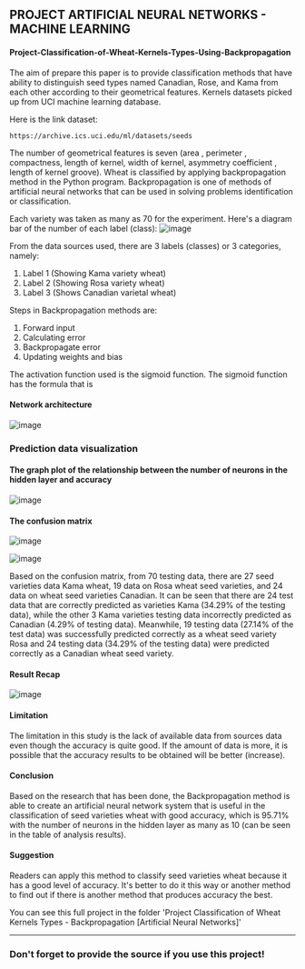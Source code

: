 ## PROJECT ARTIFICIAL NEURAL NETWORKS - MACHINE LEARNING

#### Project-Classification-of-Wheat-Kernels-Types-Using-Backpropagation

The aim of prepare this paper is to provide classification methods that have ability to distinguish seed types named Canadian, Rose, and Kama from each other according to their geometrical features. Kernels datasets picked up from UCI machine learning database.

Here is the link dataset:

    https://archive.ics.uci.edu/ml/datasets/seeds

The number of geometrical features is seven (area , perimeter , compactness, length of kernel, width of kernel, asymmetry coefficient , length of kernel groove). Wheat is classified by applying backpropagation method in the Python program. Backpropagation is one of methods of artificial neural networks that can be used in solving problems identification or classification.


Each variety was taken as many as 70 for the experiment. Here's a diagram bar of the number of each label (class):
![image](https://user-images.githubusercontent.com/99526319/162606766-671b359d-b41f-4f83-9e03-cb66afcd11f3.png)


From the data sources used, there are 3 labels (classes) or 3 categories, namely:
1. Label 1 (Showing Kama variety wheat)
2. Label 2 (Showing Rosa variety wheat)
3. Label 3 (Shows Canadian varietal wheat)

Steps in
Backpropagation methods are:
1. Forward input
2. Calculating error
3. Backpropagate error
4. Updating weights and bias

The activation function used is the sigmoid function. The sigmoid function has the formula that is

#### Network architecture
![image](https://user-images.githubusercontent.com/99526319/162606846-7ef30107-4051-41f2-91e6-c7110837b871.png)


### Prediction data visualization

#### The graph plot of the relationship between the number of neurons in the hidden layer and accuracy
![image](https://user-images.githubusercontent.com/99526319/162606883-d374eef2-1ce5-4f7d-b9cd-03ac852b2063.png)

#### The confusion matrix
![image](https://user-images.githubusercontent.com/99526319/162606976-f27791b5-00cf-4a73-9321-4356cf035b9f.png)

![image](https://user-images.githubusercontent.com/99526319/162607044-a38b9092-9203-46be-931a-1d4e963827e6.png)

Based on the confusion matrix, from 70 testing data, there are 27 seed varieties data Kama wheat, 19 data on Rosa wheat seed varieties, and 24 data on wheat seed varieties Canadian. It can be seen that there are 24 test data that are correctly predicted as varieties Kama (34.29% of the testing data), while the other 3 Kama varieties testing data incorrectly predicted as Canadian (4.29% of testing data). Meanwhile, 19 testing data (27.14% of the test data) was successfully predicted correctly as a wheat seed variety Rosa and 24 testing data (34.29% of the testing data) were predicted correctly as a Canadian wheat seed variety.

#### Result Recap
![image](https://user-images.githubusercontent.com/99526319/162607015-b26e9e6a-6b77-4957-ac88-6eac1d624a04.png)

#### Limitation
The limitation in this study is the lack of available data from sources data even though the accuracy is quite good. If the amount of data is more, it is possible that the accuracy results to be obtained will be better (increase).

#### Conclusion
Based on the research that has been done, the Backpropagation method is able to create an artificial neural network system that is useful in the classification of seed varieties wheat with good accuracy, which is 95.71% with the number of neurons in the hidden layer as many as 10 (can be seen in the table of analysis results).

#### Suggestion
Readers can apply this method to classify seed varieties wheat because it has a good level of accuracy. It's better to do it this way or another method to find out if there is another method that produces accuracy the best.

You can see this full project in the folder 'Project Classification of Wheat Kernels Types - Backpropagation [Artificial Neural Networks]'

-----------------------------------------------------------------------------------------------------------------------------------------------------------------------

### Don't forget to provide the source if you use this project!
